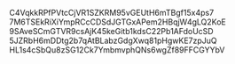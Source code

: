 C4VqkkRPfPVtcCjVR1SZKRM95vGEUtH6mTBgf15x4ps7
7M6TSEkRiXiYmpRCcCDSdJGTGxAPem2HBqjW4gLQ2KoE
9SAveSCmGTVR9csAjK45keGitb1kdsC22Pb1AFdoUcSD
5JZRbH6mDDtg2b7qAtBLabzGdgXwq81pHgwKE7zpJuQ
HL1s4cSbQu8zSG12Ck7YmbmvphQNs6wgZf89FFCGYYbV
